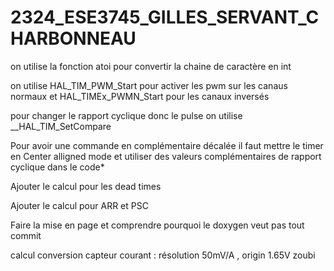 # 2324_ESE3745_GILLES_SERVANT_CHARBONNEAU

on utilise la fonction atoi pour convertir la chaine de caractère en int

on utilise HAL_TIM_PWM_Start pour activer les pwm sur les canaus normaux et HAL_TIMEx_PWMN_Start pour les canaux inversés

pour changer le rapport cyclique donc le pulse on utilise __HAL_TIM_SetCompare

Pour avoir une commande en complémentaire décalée il faut mettre le timer en Center alligned mode et utiliser des valeurs complémentaires de rapport cyclique dans le code*

Ajouter le calcul pour les dead times

Ajouter le calcul pour ARR et PSC

Faire la mise en page et comprendre pourquoi le doxygen veut pas tout commit

calcul conversion capteur courant : résolution 50mV/A , origin 1.65V 
zoubi